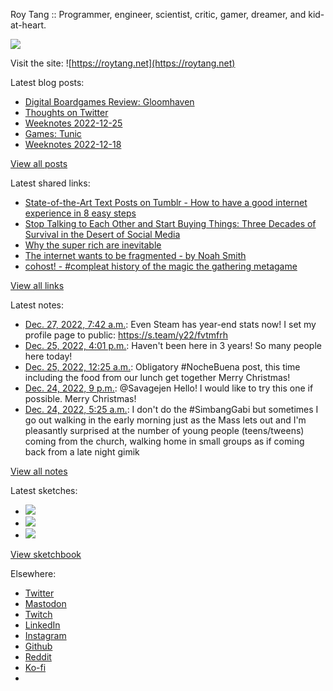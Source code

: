 Roy Tang :: Programmer, engineer, scientist, critic, gamer, dreamer, and kid-at-heart.

![](https://roytang.net/static/img/profile.jpg)

Visit the site: ![https://roytang.net](https://roytang.net)

Latest blog posts:

- [Digital Boardgames Review: Gloomhaven](https://roytang.net/2022/12/gloomhaven/)
- [Thoughts on Twitter](https://roytang.net/2022/12/thoughts-on-twitter/)
- [Weeknotes 2022-12-25](https://roytang.net/2022/12/weeknotes-12-25/)
- [Games: Tunic](https://roytang.net/2022/12/tunic/)
- [Weeknotes 2022-12-18](https://roytang.net/2022/12/weeknotes-12-18/)

[View all posts](https://roytang.net/blog)

Latest shared links:

- [State-of-the-Art Text Posts on Tumblr - How to have a good internet experience in 8 easy steps](https://roytang.net/2022/12/d499aa12ce0b17fdb932e40060d7cab2/)
- [Stop Talking to Each Other and Start Buying Things: Three Decades of Survival in the Desert of Social Media](https://roytang.net/2022/12/4e895ef0df681810814e47f9c4db4629/)
- [Why the super rich are inevitable](https://roytang.net/2022/12/abc6388d884555162ca616eabe4c19e5/)
- [The internet wants to be fragmented - by Noah Smith](https://roytang.net/2022/12/a9c926c3bab19883981af9287ad66ec6/)
- [cohost! - #compleat history of the magic the gathering metagame](https://roytang.net/2022/12/fd68d30b1245eceac54993e4cc3da840/)

[View all links](https://roytang.net/links)

Latest notes:

- [Dec. 27, 2022, 7:42 a.m.](https://roytang.net/2022/12/88c72f6f397be40f17274e6888825dcf/): Even Steam has year-end stats now! I set my profile page to public: https://s.team/y22/fvtmfrh
- [Dec. 25, 2022, 4:01 p.m.](https://roytang.net/2022/12/808752e2219fe9c1928e84e70f8e17db/): Haven&#x27;t been here in 3 years! So many people here today!
- [Dec. 25, 2022, 12:25 a.m.](https://roytang.net/2022/12/nochebuena/): Obligatory #NocheBuena post, this time including the food from our lunch get together Merry Christmas!
- [Dec. 24, 2022, 9 p.m.](https://roytang.net/2022/12/109568774873413321/): @Savagejen Hello! I would like to try this one if possible. Merry Christmas!
- [Dec. 24, 2022, 5:25 a.m.](https://roytang.net/2022/12/ac4512880daa2e819db00379c5bb65ff/): I don&#x27;t do the #SimbangGabi but sometimes I go out walking in the early morning just as the Mass lets out and I&#x27;m pleasantly surprised at the number of young people (teens/tweens) coming from the church, walking home in small groups as if coming back from a late night gimik

[View all notes](https://roytang.net/notes)

Latest sketches:


- ![](https://roytang.net/media/cache/f5/83/f583e6f8cabb768e013c3292f03b5274.jpg)
- ![](https://roytang.net/media/cache/dc/31/dc31bec42193147458f2e50c9a7fe4ac.jpg)
- ![](https://roytang.net/media/cache/73/2b/732bd4c80057609c59932ce77d753675.jpg)

[View sketchbook](https://roytang.net/albums/sketchbook)


Elsewhere:

- [Twitter](https://twitter.com/roytang)
- [Mastodon](https://indieweb.social/@roytang)
- [Twitch](https://twitch.tv/twitchyroy)
- [LinkedIn](https://www.linkedin.com/in/roytang)
- [Instagram](https://instagram.com/roytang0400)
- [Github](https://github.com/roytang)
- [Reddit](https://reddit.com/u/hungryroy)
- [Ko-fi](https://ko-fi.com/roytang)
- [](mailto:hello@roytang.net)
